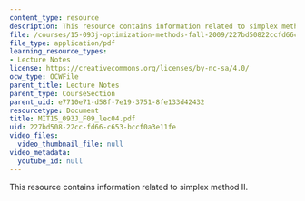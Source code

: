 ```yaml
---
content_type: resource
description: This resource contains information related to simplex method II.
file: /courses/15-093j-optimization-methods-fall-2009/227bd50822ccfd66c653bccf0a3e11fe_MIT15_093J_F09_lec04.pdf
file_type: application/pdf
learning_resource_types:
- Lecture Notes
license: https://creativecommons.org/licenses/by-nc-sa/4.0/
ocw_type: OCWFile
parent_title: Lecture Notes
parent_type: CourseSection
parent_uid: e7710e71-d58f-7e19-3751-8fe133d42432
resourcetype: Document
title: MIT15_093J_F09_lec04.pdf
uid: 227bd508-22cc-fd66-c653-bccf0a3e11fe
video_files:
  video_thumbnail_file: null
video_metadata:
  youtube_id: null
---
```

This resource contains information related to simplex method II.
